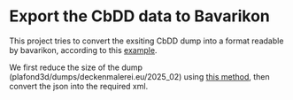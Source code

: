 # Export the CbDD data to Bavarikon

This project tries to convert the exsiting CbDD dump into a format readable by bavarikon, according to this [example](bavarikon-Lieferformat.xsd).

We first reduce the size of the dump (plafond3d/dumps/deckenmalerei.eu/2025_02) using [this method](reduce_dump_size.py), then convert the json into the required xml.
